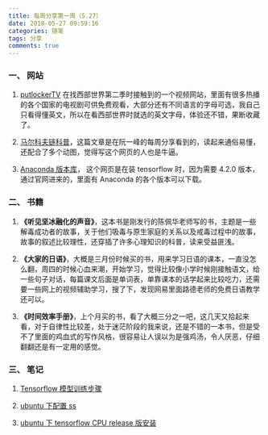 ```yaml
---
title: 每周分享第一周（5.27）
date: 2018-05-27 09:59:16
categories: 随笔
tags: 分享
comments: true
---
```


### 一、 网站

1. [putlockerTV](http://putlockertv.ws/watch/dKoW20nd-westworld-season-2/episode-3.html) 在找西部世界第二季时接触到的一个视频网站，里面有很多热播的各个国家的电视剧可供免费观看，大部分还有不同语言的字母可选，我自己只看得懂英文，所以在看西部世界时就选的英文字母，体验还不错，果断收藏了。

2. [马尔科夫链科普](http://setosa.io/ev/markov-chains/)，这篇文章是在阮一峰的每周分享看到的，读起来通俗易懂，还配合了多个动图，觉得写这个网页的人也是牛逼。

3. [Anaconda 版本库](https://repo.continuum.io/archive/)， 这个网页是在装 tensorflow 时，因为需要 4.2.0 版本，通过官网进来的，里面有 Anaconda 的各个版本可以下载。

### 二、 书籍

1. **《听见坚冰融化的声音》**，这本书是刚发行的陈佩华老师写的书，主题是一些解毒成功者的故事，关于他们吸毒与原生家庭的关系以及戒毒过程中的故事，故事的叙述比较理性，还穿插了许多心理知识的科普，读来受益匪浅。

2. **《大家的日语》**，大概是三月份时候买的书，用来学习日语的课本，一直没怎么翻，周四的时候心血来潮，开始学习，觉得比较像小学时候刚接触语文，给一些句子对话，每篇课文后面是单词表，单靠课本的话学起来比较吃力，还需要一些网上的视频辅助学习，搜了下，发现网易里面路德老师的免费日语教学还可以。

3. **《时间效率手册》**，上个月买的书，看了大概三分之一吧，这几天又拾起来看，对于自律性比较差，处于迷茫阶段的我来说，还是不错的一本书，但是受不了里面的鸡血式的写作风格，很容易让人误以为是强鸡汤，令人厌恶，仔细翻翻还是有一定用的感觉。

### 三、 笔记

1. [Tensorflow 模型训练步骤](http://canace.site/2018/05/27/%E6%A8%A1%E5%9E%8B%E8%AE%AD%E7%BB%83%E6%AD%A5%E9%AA%A4/)

2. [ubuntu 下配置 ss](http://canace.site/2018/05/27/ubuntu%E4%B8%8B%E9%85%8D%E7%BD%AEss/)

3. [ubuntu 下 tensorflow CPU release 版安装](http://canace.site/2018/05/27/ubuntu%E4%B8%8B%E5%AE%89%E8%A3%85tensorflow/)

